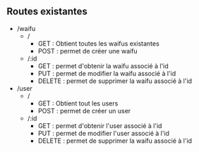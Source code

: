 ## Routes existantes

- /waifu
    -  /
        -  GET : Obtient toutes les waifus existantes
        -  POST : permet de créer une waifu
    -  /:id
        -  GET : permet d'obtenir la waifu associé à l'id
        -  PUT : permet de modifier la waifu associé à l'id
        -  DELETE : permet de supprimer la waifu associé à l'id
- /user
    - /
        - GET : Obtient tout les users
        - POST : permet de créer un user
    - /:id
        - GET : permet d'obtenir l'user associé à l'id
        - PUT : permet de modifier l'user associé à l'id
        - DELETE : permet de supprimer la waifu associé à l'id